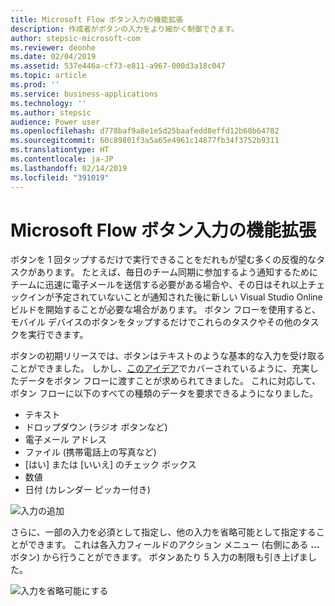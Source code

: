 ```yaml
---
title: Microsoft Flow ボタン入力の機能拡張
description: 作成者がボタンの入力をより細かく制御できます。
author: stepsic-microsoft-com
ms.reviewer: deonhe
ms.date: 02/04/2019
ms.assetid: 537e446a-cf73-e811-a967-000d3a18c047
ms.topic: article
ms.prod: ''
ms.service: business-applications
ms.technology: ''
ms.author: stepsic
audience: Power user
ms.openlocfilehash: d778baf9a8e1e5d25baafedd8effd12b68b64782
ms.sourcegitcommit: 60c89801f3a5a65e4961c14877fb34f3752b9311
ms.translationtype: HT
ms.contentlocale: ja-JP
ms.lasthandoff: 02/14/2019
ms.locfileid: "391019"
---
```

# <a name="microsoft-flow-button-input-enhancements"></a>Microsoft Flow ボタン入力の機能拡張




ボタンを 1 回タップするだけで実行できることをだれもが望む多くの反復的なタスクがあります。 たとえば、毎日のチーム同期に参加するよう通知するためにチームに迅速に電子メールを送信する必要がある場合や、その日はそれ以上チェックインが予定されていないことが通知された後に新しい Visual Studio Online ビルドを開始することが必要な場合があります。 ボタン フローを使用すると、モバイル デバイスのボタンをタップするだけでこれらのタスクやその他のタスクを実行できます。

ボタンの初期リリースでは、ボタンはテキストのような基本的な入力を受け取ることができました。 しかし、[このアイデア](https://powerusers.microsoft.com/t5/Flow-Ideas/Create-multiple-input-types-for-buttons/idi-p/33695)でカバーされているように、充実したデータをボタン フローに渡すことが求められてきました。 これに対応して、ボタン フローに以下のすべての種類のデータを要求できるようになりました。

- テキスト
- ドロップダウン (ラジオ ボタンなど)
- 電子メール アドレス
- ファイル (携帯電話上の写真など)
- [はい] または [いいえ] のチェック ボックス
- 数値
- 日付 (カレンダー ピッカー付き)

![入力の追加](media/flow-button-enhancements-1.png "入力の追加")

さらに、一部の入力を必須として指定し、他の入力を省略可能として指定することができます。 これは各入力フィールドのアクション メニュー (右側にある **...** ボタン) から行うことができます。 ボタンあたり 5 入力の制限も引き上げました。

![入力を省略可能にする](media/flow-button-enhancements-2.png "入力を省略可能にする")